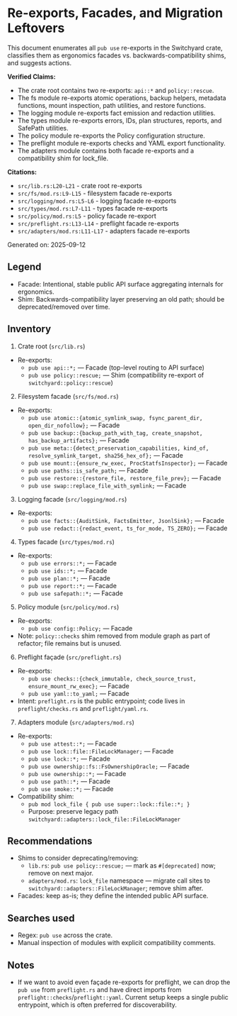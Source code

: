 # Re-exports, Facades, and Migration Leftovers

This document enumerates all `pub use` re-exports in the Switchyard crate, classifies them as ergonomics facades vs. backwards-compatibility shims, and suggests actions.

**Verified Claims:**
- The crate root contains two re-exports: `api::*` and `policy::rescue`.
- The fs module re-exports atomic operations, backup helpers, metadata functions, mount inspection, path utilities, and restore functions.
- The logging module re-exports fact emission and redaction utilities.
- The types module re-exports errors, IDs, plan structures, reports, and SafePath utilities.
- The policy module re-exports the Policy configuration structure.
- The preflight module re-exports checks and YAML export functionality.
- The adapters module contains both facade re-exports and a compatibility shim for lock_file.

**Citations:**
- `src/lib.rs:L20-L21` - crate root re-exports
- `src/fs/mod.rs:L9-L15` - filesystem facade re-exports
- `src/logging/mod.rs:L5-L6` - logging facade re-exports
- `src/types/mod.rs:L7-L11` - types facade re-exports
- `src/policy/mod.rs:L5` - policy facade re-export
- `src/preflight.rs:L13-L14` - preflight facade re-exports
- `src/adapters/mod.rs:L11-L17` - adapters facade re-exports

Generated on: 2025-09-12

## Legend

- Facade: Intentional, stable public API surface aggregating internals for ergonomics.
- Shim: Backwards-compatibility layer preserving an old path; should be deprecated/removed over time.

## Inventory

1) Crate root (`src/lib.rs`)

- Re-exports:
  - `pub use api::*;` — Facade (top-level routing to API surface)
  - `pub use policy::rescue;` — Shim (compatibility re-export of `switchyard::policy::rescue`)

2) Filesystem facade (`src/fs/mod.rs`)

- Re-exports:
  - `pub use atomic::{atomic_symlink_swap, fsync_parent_dir, open_dir_nofollow};` — Facade
  - `pub use backup::{backup_path_with_tag, create_snapshot, has_backup_artifacts};` — Facade
  - `pub use meta::{detect_preservation_capabilities, kind_of, resolve_symlink_target, sha256_hex_of};` — Facade
  - `pub use mount::{ensure_rw_exec, ProcStatfsInspector};` — Facade
  - `pub use paths::is_safe_path;` — Facade
  - `pub use restore::{restore_file, restore_file_prev};` — Facade
  - `pub use swap::replace_file_with_symlink;` — Facade

3) Logging facade (`src/logging/mod.rs`)

- Re-exports:
  - `pub use facts::{AuditSink, FactsEmitter, JsonlSink};` — Facade
  - `pub use redact::{redact_event, ts_for_mode, TS_ZERO};` — Facade

4) Types facade (`src/types/mod.rs`)

- Re-exports:
  - `pub use errors::*;` — Facade
  - `pub use ids::*;` — Facade
  - `pub use plan::*;` — Facade
  - `pub use report::*;` — Facade
  - `pub use safepath::*;` — Facade

5) Policy module (`src/policy/mod.rs`)

- Re-exports:
  - `pub use config::Policy;` — Facade
- Note: `policy::checks` shim removed from module graph as part of refactor; file remains but is unused.

6) Preflight façade (`src/preflight.rs`)

- Re-exports:
  - `pub use checks::{check_immutable, check_source_trust, ensure_mount_rw_exec};` — Facade
  - `pub use yaml::to_yaml;` — Facade
- Intent: `preflight.rs` is the public entrypoint; code lives in `preflight/checks.rs` and `preflight/yaml.rs`.

7) Adapters module (`src/adapters/mod.rs`)

- Re-exports:
  - `pub use attest::*;` — Facade
  - `pub use lock::file::FileLockManager;` — Facade
  - `pub use lock::*;` — Facade
  - `pub use ownership::fs::FsOwnershipOracle;` — Facade
  - `pub use ownership::*;` — Facade
  - `pub use path::*;` — Facade
  - `pub use smoke::*;` — Facade
- Compatibility shim:
  - `pub mod lock_file { pub use super::lock::file::*; }`
  - Purpose: preserve legacy path `switchyard::adapters::lock_file::FileLockManager`

## Recommendations

- Shims to consider deprecating/removing:
  - `lib.rs`: `pub use policy::rescue;` — mark as `#[deprecated]` now; remove on next major.
  - `adapters/mod.rs`: `lock_file` namespace — migrate call sites to `switchyard::adapters::FileLockManager`; remove shim after.
- Facades: keep as-is; they define the intended public API surface.

## Searches used

- Regex: `pub use` across the crate.
- Manual inspection of modules with explicit compatibility comments.

## Notes

- If we want to avoid even façade re-exports for preflight, we can drop the `pub use` from `preflight.rs` and have direct imports from `preflight::checks`/`preflight::yaml`. Current setup keeps a single public entrypoint, which is often preferred for discoverability.

